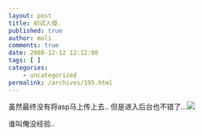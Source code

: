 ```yaml
---
layout: post
title: 初试入侵.
published: true
author: moli
comments: true
date: 2008-12-12 12:12:00
tags: [ ]
categories:
    - uncategorized
permalink: /archives/195.html
---
```



虽然最终没有将asp马上传上去.. 但是进入后台也不错了&#8230;![][1]

谁叫俺没经验..

 [1]: http://img.baidu.com/hi/tsj/t_0017.gif